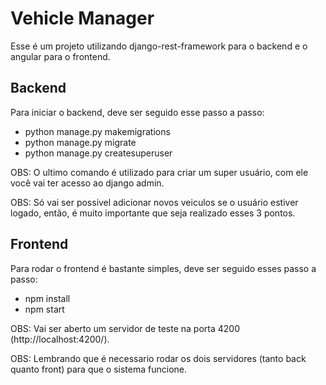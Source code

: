 # Vehicle Manager

Esse é um projeto utilizando django-rest-framework para o backend e o angular para o frontend.

## Backend
Para iniciar o backend, deve ser seguido esse passo a passo:
- python manage.py makemigrations
- python manage.py migrate
- python manage.py createsuperuser

OBS: O ultimo comando é utilizado para criar um super usuário, com ele você vai ter acesso ao django admin.

OBS: Só vai ser possivel adicionar novos veiculos se o usuário estiver logado, então, é muito importante que seja realizado esses 3 pontos.

## Frontend
Para rodar o frontend é bastante simples, deve ser seguido esses passo a passo:
- npm install
- npm start

OBS: Vai ser aberto um servidor de teste na porta 4200 (http://localhost:4200/).

OBS: Lembrando que é necessario rodar os dois servidores (tanto back quanto front) para que o sistema funcione.
